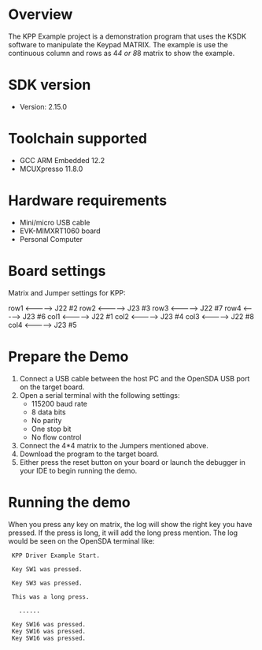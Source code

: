 Overview
========
The KPP Example project is a demonstration program that uses the KSDK software to manipulate the Keypad MATRIX.
The example is use the continuous column and rows as 4*4 or 8*8 matrix to show the example.

SDK version
===========
- Version: 2.15.0

Toolchain supported
===================
- GCC ARM Embedded  12.2
- MCUXpresso  11.8.0

Hardware requirements
=====================
- Mini/micro USB cable
- EVK-MIMXRT1060 board
- Personal Computer

Board settings
==============
Matrix and Jumper settings for KPP:

row1  <----->   J22 #2
row2  <----->   J23 #3
row3  <----->   J22 #7
row4  <----->   J23 #6
col1  <----->   J22 #1
col2  <----->   J23 #4
col3  <----->   J22 #8
col4  <----->   J23 #5

Prepare the Demo
================
1.  Connect a USB cable between the host PC and the OpenSDA USB port on the target board.
2.  Open a serial terminal with the following settings:
    - 115200 baud rate
    - 8 data bits
    - No parity
    - One stop bit
    - No flow control
3.  Connect the 4*4 matrix to the Jumpers mentioned above. 
4.  Download the program to the target board.
5.  Either press the reset button on your board or launch the debugger in your IDE to begin running the demo.

Running the demo
================

When you press any key on matrix,  the log will show the right key you have pressed.
If the press is long, it will add the long press mention.
The log would be seen on the OpenSDA terminal like:

~~~~~~~~~~~~~~~~~~~~~~~~~~~~~~~~~~~~~~~~~
 KPP Driver Example Start.
  
 Key SW1 was pressed.

 Key SW3 was pressed.

 This was a long press.

   ......
   
 Key SW16 was pressed.
 Key SW16 was pressed.
 Key SW16 was pressed.

~~~~~~~~~~~~~~~~~~~~~~~~~~~~~~~~~~~~~~~~~
